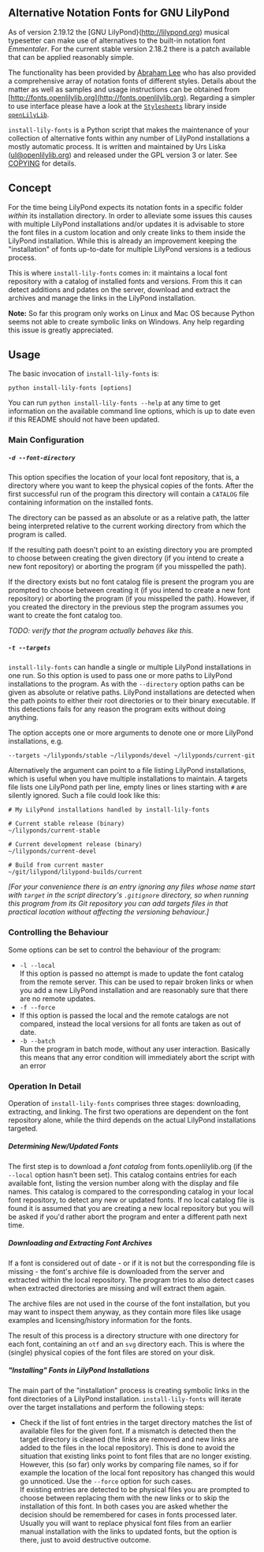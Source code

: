 Alternative Notation Fonts for GNU LilyPond
-------------------------------------------

As of version 2.19.12 the [GNU LilyPond}(http://lilypond.org) musical typesetter
can make use of alternatives to the built-in notation font *Emmentaler*. For the
current stable version 2.18.2 there is a patch available that can be applied
reasonably simple.

The functionality has been provided by [Abraham Lee](http://leighverlag.blogspot.de/)
who has also provided a comprehensive array of notation fonts of different styles.
Details about the matter as well as samples and usage instructions can be obtained from
[http://fonts.openlilylib.org](http://fonts.openlilylib.org). Regarding a simpler
to use interface please have a look at the 
[`Stylesheets`](https://github.com/openlilylib/openlilylib/tree/master/ly/stylesheets) 
library inside [`openLilyLib`](https://github.com/openlilylib/openlilylib).

`install-lily-fonts` is a Python script that makes the maintenance of your
collection of alternative fonts within any number of LilyPond installations a
mostly automatic process. It is written and maintained by Urs Liska (ul@openlilylib.org)
and released under the GPL version 3 or later. See [COPYING](COPYING) for details.


## Concept

For the time being LilyPond expects its notation fonts in a specific folder
*within* its installation directory. In order to alleviate some issues this
causes with multiple LilyPond installations and/or updates it is advisable to
store the font files in a custom location and only create links to them inside
the LilyPond installation. While this is already an improvement keeping the
"installation" of fonts up-to-date for multiple LilyPond versions is a tedious
process.

This is where `install-lily-fonts` comes in: it maintains a local font repository with
a catalog of installed fonts and versions. From this it can detect additions and
pdates on the server, download and extract the archives and manage the links 
in the LilyPond installation. 

**Note:** So far this program only works on Linux and Mac OS because Python seems not
able to create symbolic links on Windows. Any help regarding this issue is greatly
appreciated.

## Usage

The basic invocation of `install-lily-fonts` is:

```
python install-lily-fonts [options]
```

You can run `python install-lily-fonts --help` at any time to get information on the
available command line options, which is up to date even if this README should not
have been updated.


### Main Configuration

##### `-d --font-directory`  

This option specifies the location of your local font repository, that is, a
directory where you want to keep the physical copies of the fonts. After the first
successful run of the program this directory will contain a `CATALOG` file 
containing information on the installed fonts.

The directory can be passed as an absolute or as a relative path, the latter being
interpreted relative to the current working directory from which the program is
called.

If the resulting path doesn't point to an existing directory you are prompted to choose
between creating the given directory (if you intend to create a new font repository)
or aborting the program (if you misspelled the path). 

If the directory exists but no font catalog file is present the program you are prompted
to choose between creating it (if you intend to create a new font repository) or aborting 
the program (if you misspelled the path). However, if you created the directory in the
previous step the program assumes you want to create the font catalog too.

*TODO: verify that the program actually behaves like this.*


##### `-t --targets`  

`install-lily-fonts` can handle a single or multiple LilyPond installations in one run.
So this option is used to pass one or more paths to LilyPond installations to the program.
As with the `--directory` option paths can be given as absolute or relative paths.
LilyPond installations are detected when the path points to either their root directories
or to their binary executable. If this detections fails for any reason the program exits
without doing anything.

The option accepts one or more arguments to denote one or more LilyPond installations, e.g.

```
--targets ~/lilyponds/stable ~/lilyponds/devel ~/lilyponds/current-git
```

Alternatively the argument can point to a file listing LilyPond installations, which is
useful when you have multiple installations to maintain.
A targets file lists one LilyPond path per line, empty lines or lines starting with `#`
are silently ignored. Such a file could look like this:

```
# My LilyPond installations handled by install-lily-fonts

# Current stable release (binary)
~/lilyponds/current-stable

# Current development release (binary)
~/lilyponds/current-devel

# Build from current master
~/git/lilypond/lilypond-builds/current
```

*[For your convenience there is an entry ignoring any files whose name start with `target` 
in the script directory's `.gitignore` directory, so when running this program from its
Git repository you can add targets files in that practical location without affecting the
versioning behaviour.]*

### Controlling the Behaviour

Some options can be set to control the behaviour of the program:

- `-l --local`  
If this option is passed no attempt is made to update the font catalog from the remote
server. This can be used to repair broken links or when you add a new LilyPond installation
and are reasonably sure that there are no remote updates.
- `-f --force`  
- If this option is passed the local and the remote catalogs are not compared, instead the
local versions for all fonts are taken as out of date.
- `-b --batch`  
Run the program in batch mode, without any user interaction. Basically this means
that any error condition will immediately abort the script with an error

### Operation In Detail

Operation of `install-lily-fonts` comprises three stages: downloading, extracting, and linking.
The first two operations are dependent on the font repository alone, while the third depends
on the actual LilyPond installations targeted.

##### Determining New/Updated Fonts

The first step is to download a *font catalog* from fonts.openlilylib.org (if the `--local`
option hasn't been set). This catalog contains entries for each available font, listing
the version number along with the display and file names. This catalog is compared to the 
corresponding catalog in your local font repository, to detect any new or updated fonts.
If no local catalog file is found it is assumed that you are creating a new local repository
but you will be asked if you'd rather abort the program and enter a different path next time.

##### Downloading and Extracting Font Archives

If a font is considered out of date - or if it is not but the corresponding file is missing -
the font's archive file is downloaded from the server and extracted within the local
repository. The program tries to also detect cases when extracted directories are missing and
will extract them again.

The archive files are not used in the course of the font installation, but you may want to 
inspect them anyway, as they contain more files like usage examples and licensing/history
information for the fonts.

The result of this process is a directory structure with one directory for each font, 
containing an `otf` and an `svg` directory each. This is where the (single) physical copies
of the font files are stored on your disk.

##### "Installing" Fonts in LilyPond Installations

The main part of the "installation" process is creating symbolic links in the font directories
of a LilyPond installation. `install-lily-fonts` will iterate over the target installations and
perform the following steps:

- Check if the list of font entries in the target directory matches the list of available files
for the given font. If a mismatch is detected then the target directory is cleaned (the links are
removed and new links are added to the files in the local repository). This is done to avoid the
situation that existing links point to font files that are no longer existing. However, this (so
far) only works by comparing file names, so if for example the location of the local font
repository has changed this would go unnoticed. Use the `--force` option for such cases.  
If existing entries are detected to be physical files you are prompted to choose between
replacing them with the new links or to skip the installation of this font. In both cases you are
asked whether the decision should be remembered for cases in fonts processed later. Usually you
will want to replace physical font files from an earlier manual installation with the links to
updated fonts, but the option is there, just to avoid destructive outcome.
